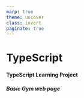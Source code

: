 ```yaml
---
marp: true
theme: uncover
class: invert
paginate: true
---
```


# TypeScript

#### TypeScript Learning Project

##### Basic Gym web page
